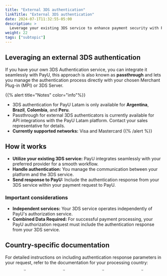 ```yaml
---
title: "External 3DS authentication"
linkTitle: "External 3DS authentication"
date: 2024-07-1T11:32:55-05:00
description: >
  Leverage your existing 3DS service to enhance payment security with PayU's passthrough integration.
weight: 22
tags: ["subtopic"]
---
```


## Leveraging an external 3DS authentication
If you have your own 3DS Authentication service, you can integrate it seamlessly with PayU, this approach is also known as **passthrough** and lets you manage the authentication process directly with your chosen Merchant Plug-in (MPI) or 3DS Server.

{{% alert title="Notes" color="info"%}}
* 3DS authentication for PayU Latam is only available for **Argentina**, **Brazil**, **Colombia**, and **Peru**.
* Passthrough for external 3DS authenticators is currently available for API integrations with the PayU Latam platform. Contact your sales representative for details.
* **Currently supported networks:** Visa and Mastercard
{{% /alert %}}

## How it works

* **Utilize your existing 3DS service:** PayU integrates seamlessly with your preferred provider for a smooth workflow.
* **Handle authentication:** You manage the communication between your platform and the 3DS service.
* **Send response to PayU:** Include the authentication response from your 3DS service within your payment request to PayU.

### Important considerations

* **Independent services:** Your 3DS service operates independently of PayU's authorization service.
* **Combined Data Required:** For successful payment processing, your PayU authorization request must include the authentication response from your 3DS service.

## Country-specific documentation

For detailed instructions on including authentication response parameters in your request, refer to the documentation for your processing country:

<div style="display: flex;">
  <div style="float: left;width: 50%;text-align: center;">
    <a href='{{< ref "Payments-API-Argentina.md#considerations" >}}'><img src="/assets/Argentina.png" width="20%"/></a>
  </div>
  <div style="float: left;width: 50%;text-align: center;">
    <a href='{{< ref "Payments-API-Brazil.md#considerations" >}}'><img src="/assets/Brasil.png" width="20%"/></a>
  </div>
  <div style="float: left;width: 50%;text-align: center;">
    <a href='{{< ref "Payments-API-Colombia.md#considerations" >}}'><img src="/assets/Colombia.png" width="20%"/></a>
  </div>
  <div style="float: left;width: 50%;text-align: center;">
    <a href='{{< ref "Payments-API-Peru.md#considerations" >}}'><img src="/assets/Peru.png" width="20%"/></a>
  </div>
</div>
<br>
